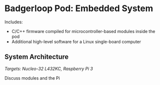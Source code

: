# Badgerloop Pod: Embedded System

Includes:

* C/C++ firmware compiled for microcontroller-based modules inside the pod
* Additional high-level software for a Linux single-board computer

## System Architecture

*Targets: Nucleo-32 L432KC, Raspberry Pi 3*

Discuss modules and the Pi
